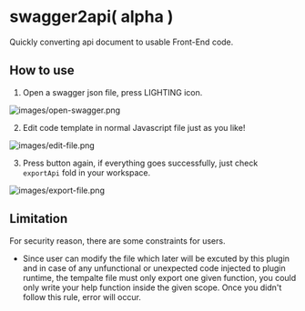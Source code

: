 # swagger2api( alpha )

Quickly converting api document to usable Front-End code.

## How to use

1. Open a swagger json file, press LIGHTING icon.

![images/open-swagger.png](https://tva1.sinaimg.cn/large/006y8mN6gy1g7t6c3l60ig30xs0guhbv.gif)

2. Edit code template in normal Javascript file just as you like!

![images/edit-file.png](https://tva1.sinaimg.cn/large/006y8mN6gy1g7t6dzv0jjg30xs0gujzi.gif)

3. Press button again, if everything goes successfully, just check `exportApi` fold in your workspace.

![images/export-file.png](https://tva1.sinaimg.cn/large/006y8mN6gy1g7t6irsn16g30xs0guqc7.gif)

## Limitation

For security reason, there are some constraints for users.
- Since user can modify the file which later will be excuted by this plugin and in case of any unfunctional or unexpected code injected to plugin runtime, the tempalte file must only export one given function, you could only write your help function inside the given scope. Once you didn't follow this rule, error will occur.
